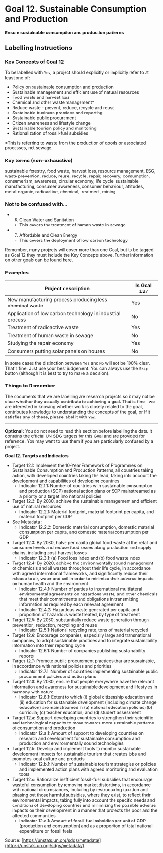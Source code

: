 # Goal 12. Sustainable Consumption and Production
**Ensure sustainable consumption and production patterns**

## Labelling Instructions

### Key Concepts of Goal 12

To be labelled with `Yes`, a project should explicitly or implicitly refer to at least one of:

* Policy on sustainable consumption and production
* Sustainable management and efficient use of natural resources
* Food waste and harvest loss
* Chemical and other waste management*
* Reduce waste - prevent, reduce, recycle and reuse
* Sustainable business practices and reporting
* Sustainable public procurement
* Citizen awareness and lifestyle change
* Sustainable tourism policy and monitoring
* Rationalization of fossil-fuel subsidies

*This is referring to waste from the production of goods or associated processes, not sewage.

### Key terms (non-exhaustive)
sustainable forestry, food waste, harvest loss, resource management, ESG, waste prevention, reduce, reuse, recycle, repair, recovery, consumption, consumerism, awareness, circular economy, life cycle, sustainable manufacturing, consumer awareness, consumer behaviour, attitudes, metal-organic, radioactive, chemical, treatment, mining

### Not to be confused with...

- 6. Clean Water and Sanitation
	- This covers the treatment of human waste in sewage
- 7. Affordable and Clean Energy
	- This covers the deployment of low carbon technology

Remember, many projects will cover more than one Goal, but to be tagged as Goal 12 they must include the Key Concepts above. Further information on other goals can be found [here](https://unstats.un.org/sdgs/metadata/).

### Examples

| Project description                                        | Is Goal 12? |
|------------------------------------------------------------|-------------|
| New manufacturing process producing less chemical waste    | Yes         |
| Application of low carbon technology in industrial process | No          |
| Treatment of radioactive waste                             | Yes         |
| Treatment of human waste in sewage                         | No          |
| Studying the repair economy                                | Yes         |
| Consumers putting solar panels on houses                   | No          |

In some cases the distinction between `Yes` and `No` will not be 100% clear. That's fine. Just use your best judgement. You can always use the `Skip` button (although it is best to try to make a decision).


### Things to Remember

The documents that we are labelling are research projects so it may not be clear whether they actually contribute to achieving a goal. That is fine - we are interested in knowing whether work is closely related to the goal, contributes knowledge to understanding the concepts of the goal, or If it satisfies any of these, please label it with `Yes`.


---

**Optional:** You do not need to read this section before labelling the data. It contains the official UN SDG targets for this Goal and are provided for reference. You may want to use them if you are particularly confused by a project.


**Goal 12. Targets and Indicators**

* Target 12.1: Implement the 10-Year Framework of Programmes on Sustainable Consumption and Production Patterns, all countries taking action, with developed countries taking the lead, taking into account the development and capabilities of developing countries
	* Indicator 12.1.1: Number of countries with sustainable consumption and production (SCP) national action plans or SCP mainstreamed as a priority or a target into national policies
* Target 12.2: By 2030, achieve the sustainable management and efficient use of natural resources
	* Indicator 12.2.1: Material footprint, material footprint per capita, and material footprint per GDP
* See Metadata : 
	* Indicator 12.2.2: Domestic material consumption, domestic material consumption per capita, and domestic material consumption per GDP
* Target 12.3: By 2030, halve per capita global food waste at the retail and consumer levels and reduce food losses along production and supply chains, including post-harvest losses
	* Indicator 12.3.1: (a) Food loss index and (b) food waste index
* Target 12.4: By 2020, achieve the environmentally sound management of chemicals and all wastes throughout their life cycle, in accordance with agreed international frameworks, and significantly reduce their release to air, water and soil in order to minimize their adverse impacts on human health and the environment
	* Indicator 12.4.1: Number of parties to international multilateral environmental agreements on hazardous waste, and other chemicals that meet their commitments and obligations in transmitting information as required by each relevant agreement
	* Indicator 12.4.2: Hazardous waste generated per capita and proportion of hazardous waste treated, by type of treatment
* Target 12.5: By 2030, substantially reduce waste generation through prevention, reduction, recycling and reuse
	* Indicator 12.5.1: National recycling rate, tons of material recycled
* Target 12.6: Encourage companies, especially large and transnational companies, to adopt sustainable practices and to integrate sustainability information into their reporting cycle
	* Indicator 12.6.1: Number of companies publishing sustainability reports
* Target 12.7: Promote public procurement practices that are sustainable, in accordance with national policies and priorities
	* Indicator 12.7.1: Number of countries implementing sustainable public procurement policies and action plans
* Target 12.8: By 2030, ensure that people everywhere have the relevant information and awareness for sustainable development and lifestyles in harmony with nature
	* Indicator 12.8.1: Extent to which (i) global citizenship education and (ii) education for sustainable development (including climate change education) are mainstreamed in (a) national education policies; (b) curricula; (c) teacher education; and (d) student assessment
* Target 12.a: Support developing countries to strengthen their scientific and technological capacity to move towards more sustainable patterns of consumption and production
	* Indicator 12.a.1: Amount of support to developing countries on research and development for sustainable consumption and production and environmentally sound technologies
* Target 12.b: Develop and implement tools to monitor sustainable development impacts for sustainable tourism that creates jobs and promotes local culture and products
	* Indicator 12.b.1: Number of sustainable tourism strategies or policies and implemented action plans with agreed monitoring and evaluation tools
* Target 12.c: Rationalize inefficient fossil-fuel subsidies that encourage wasteful consumption by removing market distortions, in accordance with national circumstances, including by restructuring taxation and phasing out those harmful subsidies, where they exist, to reflect their environmental impacts, taking fully into account the specific needs and conditions of developing countries and minimizing the possible adverse impacts on their development in a manner that protects the poor and the affected communities
	* Indicator 12.c.1: Amount of fossil-fuel subsidies per unit of GDP (production and consumption) and as a proportion of total national expenditure on fossil fuels

Source: [https://unstats.un.org/sdgs/metadata/](https://unstats.un.org/sdgs/metadata/)